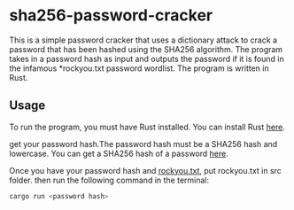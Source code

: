 # sha256-password-cracker

This is a simple password cracker that uses a dictionary attack to crack a password that has been hashed using the SHA256 algorithm. The program takes in a password hash as input and outputs the password if it is found in the infamous *rockyou.txt password wordlist. The program is written in Rust.

## Usage

To run the program, you must have Rust installed. You can install Rust [here](https://www.rust-lang.org/tools/install).

get your password hash.The password hash must be a SHA256 hash and lowercase. You can get a SHA256 hash of a password [here](https://passwordsgenerator.net/sha256-hash-generator/).

Once you have your password hash and [rockyou.txt](https://github.com/brannondorsey/naive-hashcat/releases/download/data/rockyou.txt), put rockyou.txt in src folder. then run the following command in the terminal:

```bash
cargo run <password hash>
```

